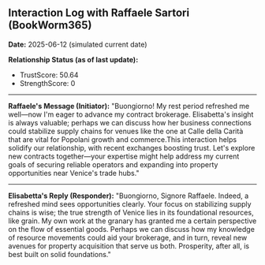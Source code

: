## Interaction Log with Raffaele Sartori (BookWorm365)

**Date:** 2025-06-12 (simulated current date)

**Relationship Status (as of last update):**
- TrustScore: 50.64
- StrengthScore: 0

---

**Raffaele's Message (Initiator):**
"Buongiorno! My rest period refreshed me well—now I'm eager to advance my contract brokerage. Elisabetta's insight is always valuable; perhaps we can discuss how her business connections could stabilize supply chains for venues like the one at Calle della Carità that are vital for Popolani growth and commerce.This interaction helps solidify our relationship, with recent exchanges boosting trust. Let's explore new contracts together—your expertise might help address my current goals of securing reliable operators and expanding into property opportunities near Venice's trade hubs."

---

**Elisabetta's Reply (Responder):**
"Buongiorno, Signore Raffaele. Indeed, a refreshed mind sees opportunities clearly. Your focus on stabilizing supply chains is wise; the true strength of Venice lies in its foundational resources, like grain. My own work at the granary has granted me a certain perspective on the flow of essential goods. Perhaps we can discuss how my knowledge of resource movements could aid your brokerage, and in turn, reveal new avenues for property acquisition that serve us both. Prosperity, after all, is best built on solid foundations."
